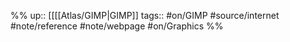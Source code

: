 %%
up:: [[[[Atlas/GIMP|GIMP]]
tags:: #on/GIMP #source/internet #note/reference #note/webpage #on/Graphics 
%%









